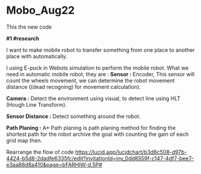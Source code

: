 # Mobo_Aug22
This the new code 

**#1 #research**

I want to make mobile robot to transfer something from one place to another place with automatically.

I using E-puck in Webots simulation to perform the mobile robot. What we need in automatic mobile robot, they are :
**Sensor :** Encoder, This sensor will count the wheels movement, we can determine the robot movement distance ((dead recogning) for movement calculation).

**Camera :** Detect the environment using visual, to detect line using HLT (Hough Line Transform).

**Sensor Distance :** Detect something around the robot.

**Path Planing :** A* Path planing is path planing method for finding the shortest path for the robot archive the goal with counting the gain of each grid map then.


Rearrange the flow of code
https://lucid.app/lucidchart/b3d8c508-d97b-4424-b5d8-2dadfe6335fc/edit?invitationId=inv_0dd8559f-c147-4df7-bee7-e3aa88d8a410&page=bFARHIW-d.5P#

